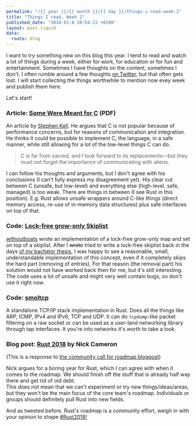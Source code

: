 ```yaml
---
permalink: "/{{ year }}/{{ month }}/{{ day }}/things-i-read-week-2"
title: "Things I read, Week 2"
published_date: "2018-01-8 10:54:22 +0100"
layout: post.liquid
data:
  route: blog
---
```


I want to try something new on this blog this year.
I tend to read and watch a lot of things during a week, either for work, for education or for fun and entertainment.
Sometimes I have thoughts on the content, sometimes I don't. I often rumble around a few thoughts [on Twitter](https://twitter.com/badboy_/), but that often gets lost.
I will start collecting the things worthwhile to mention now evey week and publish them here.

Let's start!

### Article: [Some Were Meant for C](https://www.cl.cam.ac.uk/~srk31/research/papers/kell17some-preprint.pdf) (PDF)


An article by [Stephen Kell](https://www.cl.cam.ac.uk/~srk31/).
He argues that C is not popular because of performance concerns, but for reasons of communication and integration.
He thinks it could be possible to implement C, the language, in a safe manner, while still allowing for a lot of the low-level things C can do.

> C is far from sacred, and I look forward
> to its replacements—but they must not forget the importance
> of communicating with aliens.

I can follow his thoughts and arguments, but I don't agree with his conclusions
(I can't fully express my disagreement yet).
His clear cut between C (unsafe, but low-level) and everything else (high-level, safe, managed) is too weak.
There are things in between (I see Rust in this position).
E.g. Rust allows unsafe wrappers around C-like things (direct memory access, re-use of in-memory data structures) plus safe interfaces on top of that.

### Code: [Lock-free grow-only Skiplist](https://gitlab.com/boats/skiplist/)

[withoutboats][] wrote an implementation of a lock-free grow-only map and set on top of a skiplist.
After I <strike>wrote</strike> tried to write a lock-free skiplist back in the days [of my bachelor thesis](/2014/11/15/how-to-not-write-a-bachelor-thesis/), I was happy to see a reasonable, small, understandable implementation of this concept, even if it completely skips the hard part (removing of entries).
For that reason (the removal part) his solution would not have worked back then for me, but it's still interesting.
The code uses a lot of unsafe and might very well contain bugs, so don't use it right now.

[withoutboats]: https://twitter.com/withoutboats

### Code: [smoltcp](https://github.com/m-labs/smoltcp)

A standalone TCP/IP stack implementation in Rust.
Does all the things like ARP, ICMP, IPv4 and IPv6, TCP and UDP.
It can do `tcpdump`-like packet filtering on a raw socket or can be used as a user-land networking library through tap interfaces.
It you're into networks it's worth to take a look.

### Blog post: [Rust 2018](https://www.ncameron.org/blog/rust-2018/) by Nick Cameron

(This is a response to [the community call for roadmap blogpost](https://blog.rust-lang.org/2018/01/03/new-years-rust-a-call-for-community-blogposts.html))

Nick argues for a boring year for Rust, which I can agree with when it comes to the roadmap.
We should finish off the stuff that is already half way there and get rid of old debt.  
This does not mean that we can't experiment or try new things/ideas/areas, but they won't be the main focus of the core team's roadmap. Individuals or groups should definitely pull Rust into new fields.

And as tweeted before, Rust's roadmap is a community effort, weigh in with your opinion to shape [#Rust2018!](https://twitter.com/search?q=%23rust2018)


